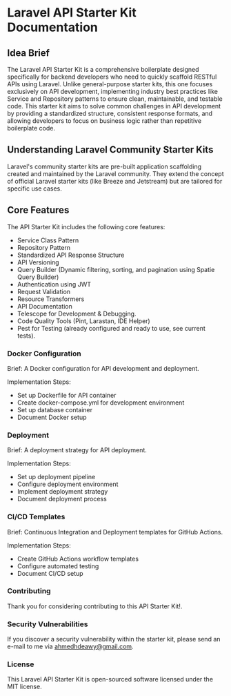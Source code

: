 # Laravel API Starter Kit Documentation

## Idea Brief

The Laravel API Starter Kit is a comprehensive boilerplate designed specifically for backend developers who need to quickly scaffold RESTful APIs using Laravel. Unlike general-purpose starter kits, this one focuses exclusively on API development, implementing industry best practices like Service and Repository patterns to ensure clean, maintainable, and testable code.
This starter kit aims to solve common challenges in API development by providing a standardized structure, consistent response formats, and allowing developers to focus on business logic rather than repetitive boilerplate code.

## Understanding Laravel Community Starter Kits

Laravel's community starter kits are pre-built application scaffolding created and maintained by the Laravel community. They extend the concept of official Laravel starter kits (like Breeze and Jetstream) but are tailored for specific use cases.

## Core Features

The API Starter Kit includes the following core features:

- Service Class Pattern
- Repository Pattern
- Standardized API Response Structure
- API Versioning
- Query Builder (Dynamic filtering, sorting, and pagination using Spatie Query Builder)
- Authentication using JWT
- Request Validation
- Resource Transformers
- API Documentation
- Telescope for Development & Debugging.
- Code Quality Tools (Pint, Larastan, IDE Helper)
- Pest for Testing (already configured and ready to use, see current tests).

### Docker Configuration

Brief: A Docker configuration for API development and deployment.

Implementation Steps:

- Set up Dockerfile for API container
- Create docker-compose.yml for development environment
- Set up database container
- Document Docker setup

### Deployment

Brief: A deployment strategy for API deployment.

Implementation Steps:

- Set up deployment pipeline
- Configure deployment environment
- Implement deployment strategy
- Document deployment process

### CI/CD Templates

Brief: Continuous Integration and Deployment templates for GitHub Actions.

Implementation Steps:

- Create GitHub Actions workflow templates
- Configure automated testing
- Document CI/CD setup

### Contributing
Thank you for considering contributing to this API Starter Kit!.

### Security Vulnerabilities
If you discover a security vulnerability within the starter kit, please send an e-mail to me via ahmedhdeawy@gmail.com.

### License
This Laravel API Starter Kit is open-sourced software licensed under the MIT license.

